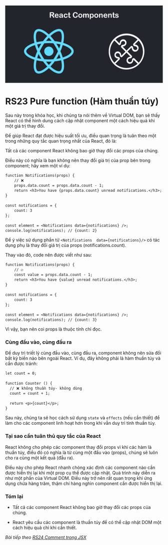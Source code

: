 ![Create-HTML-1](images/components.jpg) 

# RS23 Pure function (Hàm thuần túy)

Sau này trong khóa học, khi chúng ta nói thêm về Virtual DOM, bạn sẽ thấy React có thể hình dung cách cập nhật component một cách hiệu quả khi một giá trị thay đổi.

Để giúp React đạt được hiệu suất tối ưu, điều quan trọng là tuân theo một trong những quy tắc quan trọng nhất của React, đó là:

Tất cả các component React không bao giờ thay đổi các props của chúng.

Điều này có nghĩa là bạn không nên thay đổi giá trị của prop bên trong component; hãy xem một ví dụ:

```
function Notifications(props) {
    // ❌ 
    props.data.count = props.data.count - 1;
    return <h3>You have {props.data.count} unread notifications.</h3>;
}

const notifications = {
    count: 3
};

const element = <Notifications data={notifications} />;
console.log(notifications); // {count: 2}
```

Để ý việc sử dụng phần tử `<Notifications  data={notifications}/>` có tác dụng phụ là thay đổi giá trị của props (notifications.count).

Thay vào đó, code nên được viết như sau:

```
function Notifications(props) {
    // ☑️ 
    const value = props.data.count - 1;
    return <h3>You have {value} unread notifications.</h3>;
}

const notifications = {
    count: 3
};

const element = <Notifications data={notifications} />;
console.log(notifications); // {count: 3}
```

Vì vậy, bạn nên coi props là thuộc tính chỉ đọc.

### Cùng đầu vào, cùng đầu ra

Để duy trì triết lý cùng đầu vào, cùng đầu ra, component không nên sửa đổi bất kỳ biến nào bên ngoài React. Ví dụ, đây không phải là hàm thuần túy và cần được tránh:

```
let count = 0;

function Counter () {
  // ❌ không thuần túy- không dùng
  count = count + 1;

  return <p>{count}</p>;
}
```

Sau này, chúng ta sẽ học cách sử dụng `state` và `effects` (nếu cần thiết) để làm cho các component linh hoạt hơn trong khi vẫn duy trì tính thuần túy.

### Tại sao cần tuân thủ quy tắc của React

React không cho phép các component thay đổi props vì khi các hàm là thuần túy, điều đó có nghĩa là từ cùng một đầu vào (props), chúng sẽ luôn cho ra cùng một kết quả (đầu ra).

Điều này cho phép React nhanh chóng xác định các component nào cần được hiển thị lại khi một prop cụ thể được cập nhật. Quá trình này diễn ra như một phần của Virtual DOM. Điều này trở nên rất quan trọng khi ứng dụng chứa hàng trăm, thậm chí hàng nghìn component cần được hiển thị lại.

### Tóm lại

- Tất cả các component React không bao giờ thay đổi các props của chúng.

- React yêu cầu các component là thuần túy để có thể cập nhật DOM một cách hiệu quả chỉ khi cần thiết.

*Bài tiếp theo [RS24 Comment trong JSX](/lesson/session/session_024_jsx_comment.md)*
